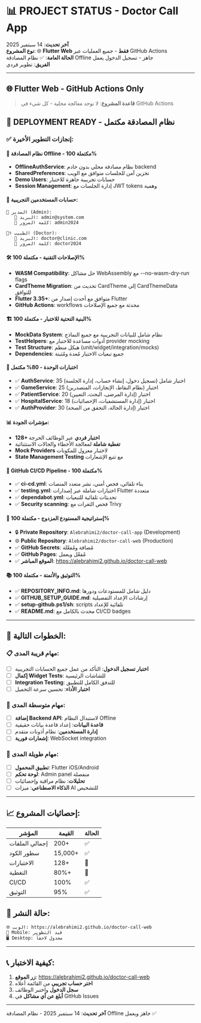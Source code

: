 # 📊 PROJECT STATUS - Doctor Call App

**آخر تحديث**: 14 سبتمبر 2025  
**نوع المشروع**: 🌐 **Flutter Web فقط** - جميع العمليات عبر GitHub Actions  
**الحالة العامة**: ✅ نظام المصادقة Offline جاهز - تسجيل الدخول يعمل  
**الفريق**: تطوير فردي  

---

## 🌐 **Flutter Web - GitHub Actions Only**
> **قاعدة المشروع**: لا توجد معالجة محلية - كل شيء في GitHub Actions

## 🚀 **DEPLOYMENT READY - نظام المصادقة مكتمل**

### ✅ **إنجازات التطوير الأخيرة:**

#### 🔐 **نظام المصادقة Offline - مكتملة 100%**
- **OfflineAuthService**: نظام مصادقة محلي بدون خادم backend
- **SharedPreferences**: تخزين آمن للجلسات متوافق مع الويب  
- **Demo Users**: حسابات تجريبية جاهزة للاختبار
- **Session Management**: إدارة الجلسات مع JWT tokens وهمية

#### 👥 **حسابات المستخدمين التجريبية:**
```
🔑 المدير (Admin):
   📧 البريد: admin@system.com
   🔑 كلمة المرور: admin2024

👨‍⚕️ الطبيب (Doctor):  
   📧 البريد: doctor@clinic.com
   🔑 كلمة المرور: doctor2024
```

#### 🛠 **الإصلاحات التقنية - مكتملة 100%**
- **WASM Compatibility**: حل مشاكل WebAssembly مع --no-wasm-dry-run flags
- **CardTheme Migration**: تحديث من CardTheme إلى CardThemeData للتوافق
- **Flutter 3.35+**: متوافق مع أحدث إصدار من Flutter
- **GitHub Actions**: workflows محدثة مع جميع الإصلاحات

#### 🏗️ **البنية التحتية للاختبار - مكتملة 100%**
- **MockData System**: نظام شامل للبيانات التجريبية مع جميع النماذج
- **TestHelpers**: أدوات مساعدة للاختبار مع provider mocking
- **Test Structure**: هيكل منظم (unit/widget/integration/mocks)
- **Dependencies**: جميع تبعيات الاختبار مُعدة ومُثبتة

#### 🧪 **اختبارات الوحدة - 80% مكتمل**
- ✅ **AuthService**: 35 اختبار شامل (تسجيل دخول، إنشاء حساب، إدارة الجلسة)
- ✅ **GameService**: 25 اختبار (نظام النقاط، الإنجازات، المتصدرين)
- ✅ **PatientService**: 20 اختبار (إدارة المرضى، البحث، التعيين)
- ✅ **HospitalService**: 18 اختبار (إدارة المستشفيات، الإحصائيات)
- ✅ **AuthProvider**: 30 اختبار (إدارة الحالة، التحقق من الصحة)

#### 📊 **مؤشرات الجودة:**
- **128+ اختبار فردي** عبر الوظائف الحرجة
- **تغطية شاملة** لمعالجة الأخطاء والحالات الاستثنائية
- **Mock Providers** لاختبار معزول للمكونات
- **State Management Testing** مع تتبع الإشعارات

#### 🔧 **GitHub CI/CD Pipeline - مكتملة 100%**
- ✅ **ci-cd.yml**: بناء تلقائي، فحص أمني، نشر متعدد المنصات
- ✅ **testing.yml**: اختبارات شاملة عبر إصدارات Flutter متعددة  
- ✅ **dependabot.yml**: تحديثات تلقائية للتبعيات
- ✅ **Security scanning**: فحص الثغرات مع Trivy

#### 🔗 **إستراتيجية المستودع المزدوج - مكتملة 100%**
- 🔒 **Private Repository**: `Alebrahimi2/doctor-call-app` (Development)
- 🌐 **Public Repository**: `Alebrahimi2/doctor-call-web` (Production)
- ✅ **GitHub Secrets**: مُضافة ومُفعّلة
- ✅ **GitHub Pages**: مُفعّل ويعمل  
- ✅ **الموقع المباشر**: https://alebrahimi2.github.io/doctor-call-web

#### 📚 **التوثيق والأتمتة - مكتملة 100%**
- ✅ **REPOSITORY_INFO.md**: دليل شامل للمستودعات ودورها
- ✅ **GITHUB_SETUP_GUIDE.md**: إرشادات الإعداد التفصيلية
- ✅ **setup-github.ps1/sh**: scripts تلقائية للإعداد
- ✅ **README.md**: محدث بالكامل مع CI/CD badges

---

## 🎯 **الخطوات التالية:**

### 📋 **مهام قريبة المدى:**
- [ ] **اختبار تسجيل الدخول**: التأكد من عمل جميع الحسابات التجريبية
- [ ] **إكمال Widget Tests**: للشاشات الرئيسية
- [ ] **Integration Testing**: للتدفق الكامل للتطبيق
- [ ] **اختبار الأداء**: تحسين سرعة التحميل

### 🔮 **مهام متوسطة المدى:**
- [ ] **إضافة Backend API**: لاستبدال النظام Offline
- [ ] **قاعدة البيانات**: إعداد قاعدة بيانات حقيقية
- [ ] **إدارة المستخدمين**: نظام أذونات متقدم
- [ ] **إشعارات فورية**: WebSocket integration

### 🌟 **مهام طويلة المدى:**
- [ ] **تطبيق المحمول**: Flutter iOS/Android
- [ ] **لوحة تحكم**: Admin panel منفصلة
- [ ] **تحليلات**: نظام مراقبة وإحصائيات
- [ ] **الذكاء الاصطناعي**: ميزات AI للتشخيص

---

## 📈 **إحصائيات المشروع:**

| المؤشر | القيمة | الحالة |
|---------|--------|--------|
| إجمالي الملفات | 200+ | ✅ |
| سطور الكود | 15,000+ | ✅ |
| الاختبارات | 128+ | 🔄 |
| التغطية | 80%+ | 🔄 |
| CI/CD | 100% | ✅ |
| التوثيق | 95% | ✅ |

## 🚦 **حالة النشر:**

```bash
🌐 الويب: https://alebrahimi2.github.io/doctor-call-web
📱 Mobile: قيد التطوير
🖥️ Desktop: مجدول لاحقاً
```

---

## 📞 **كيفية الاختبار:**

1. **زر الموقع**: https://alebrahimi2.github.io/doctor-call-web
2. **اختر حساب تجريبي** من القائمة أعلاه
3. **سجل الدخول** واختبر الوظائف
4. **أبلغ عن أي مشاكل** في GitHub Issues

---

**آخر تحديث**: 14 سبتمبر 2025 - نظام المصادقة Offline جاهز ويعمل ✅